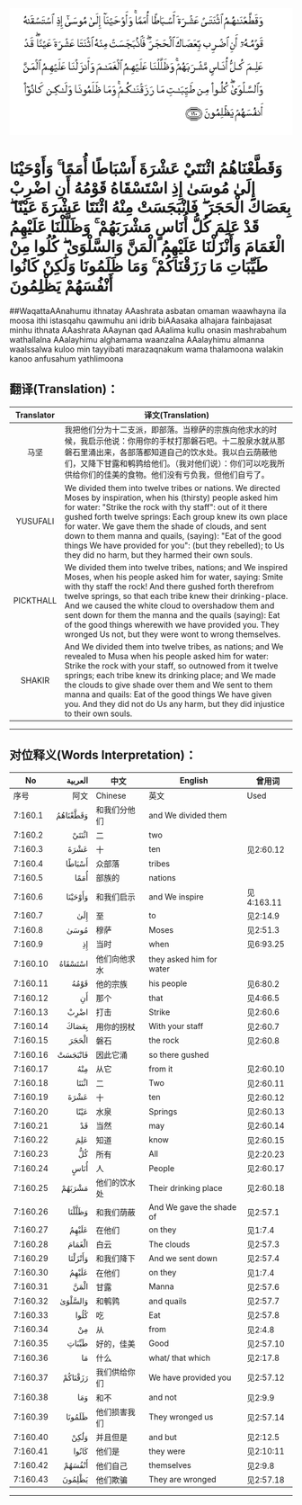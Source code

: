 ![007:160](images/007_160.gif)

# وَقَطَّعْنَاهُمُ اثْنَتَيْ عَشْرَةَ أَسْبَاطًا أُمَمًا ۚ وَأَوْحَيْنَا إِلَىٰ مُوسَىٰ إِذِ اسْتَسْقَاهُ قَوْمُهُ أَنِ اضْرِبْ بِعَصَاكَ الْحَجَرَ ۖ فَانْبَجَسَتْ مِنْهُ اثْنَتَا عَشْرَةَ عَيْنًا ۖ قَدْ عَلِمَ كُلُّ أُنَاسٍ مَشْرَبَهُمْ ۚ وَظَلَّلْنَا عَلَيْهِمُ الْغَمَامَ وَأَنْزَلْنَا عَلَيْهِمُ الْمَنَّ وَالسَّلْوَىٰ ۖ كُلُوا مِنْ طَيِّبَاتِ مَا رَزَقْنَاكُمْ ۚ وَمَا ظَلَمُونَا وَلَٰكِنْ كَانُوا أَنْفُسَهُمْ يَظْلِمُونَ 

##WaqattaAAnahumu ithnatay AAashrata asbatan omaman waawhayna ila moosa ithi istasqahu qawmuhu ani idrib biAAasaka alhajara fainbajasat minhu ithnata AAashrata AAaynan qad AAalima kullu onasin mashrabahum wathallalna AAalayhimu alghamama waanzalna AAalayhimu almanna waalssalwa kuloo min tayyibati marazaqnakum wama thalamoona walakin kanoo anfusahum yathlimoona 

## 翻译(Translation)：

| Translator | 译文(Translation)                                            |
| :--------: | ------------------------------------------------------------ |
|    马坚    | 我把他们分为十二支派，即部落。当穆萨的宗族向他求水的时候，我启示他说：你用你的手杖打那磐石吧。十二股泉水就从那磐石里涌出来，各部落都知道自己的饮水处。我以白云荫蔽他们，又降下甘露和鹌鹑给他们。（我对他们说）：你们可以吃我所供给你们的佳美的食物。他们没有亏负我，但他们自亏了。 |
|  YUSUFALI  | We divided them into twelve tribes or nations. We directed Moses by inspiration, when his (thirsty) people asked him for water: "Strike the rock with thy staff": out of it there gushed forth twelve springs: Each group knew its own place for water. We gave them the shade of clouds, and sent down to them manna and quails, (saying): "Eat of the good things We have provided for you": (but they rebelled); to Us they did no harm, but they harmed their own souls. |
| PICKTHALL  | We divided them into twelve tribes, nations; and We inspired Moses, when his people asked him for water, saying: Smite with thy staff the rock! And there gushed forth therefrom twelve springs, so that each tribe knew their drinking-place. And we caused the white cloud to overshadow them and sent down for them the manna and the quails (saying): Eat of the good things wherewith we have provided you. They wronged Us not, but they were wont to wrong themselves. |
|   SHAKIR   | And We divided them into twelve tribes, as nations; and We revealed to Musa when his people asked him for water: Strike the rock with your staff, so outnowed from it twelve springs; each tribe knew its drinking place; and We made the clouds to give shade over them and We sent to them manna and quails: Eat of the good things We have given you. And they did not do Us any harm, but they did injustice to their own souls. |

---

## 对位释义(Words Interpretation)：

| No   | العربية | 中文    | English | 曾用词 |
| ---- | ------: | ------- | ------- | ------ |
| 序号 |    阿文 | Chinese | 英文    | Used   |
| 7:160.1  | وَقَطَّعْنَاهُمُ | 和我们分他们                     | and We divided them      |            |
| 7:160.2  | اثْنَتَيْ    | 二                               | two                      |            |
| 7:160.3  | عَشْرَةَ     | 十                               | ten                      | 见2:60.12  |
| 7:160.4  | أَسْبَاطًا   | 众部落                           | tribes                   |            |
| 7:160.5  | أُمَمًا     | 部族的                           | nations                  |            |
| 7:160.6  | وَأَوْحَيْنَا  | 和我们启示                       | and We inspire           | 见4:163.11 |
| 7:160.7  | إِلَىٰ      | 至                               | to                       | 见2:14.9   |
| 7:160.8  | مُوسَىٰ     | 穆萨                             | Moses                    | 见2:51.3   |
| 7:160.9  | إِذِ       | 当时                             | when                     | 见6:93.25  |
| 7:160.10 | اسْتَسْقَاهُ  | 他们向他求水                     | they asked him for water |            |
| 7:160.11 | قَوْمُهُ     | 他的宗族                         | his people               | 见6:80.2   |
| 7:160.12 | أَنِ       | 那个                             | that                     | 见4:66.5   |
| 7:160.13 | اضْرِبْ     | 打击                             | Strike                   | 见2:60.6   |
| 7:160.14 | بِعَصَاكَ    | 用你的拐杖                       | With your staff          | 见2:60.7   |
| 7:160.15 | الْحَجَرَ    | 磐石                             | the rock                 | 见2:60.8   |
| 7:160.16 | فَانْبَجَسَتْ  | 因此它涌                         | so there gushed          |            |
| 7:160.17 | مِنْهُ      | 从它                             | from it                  | 见2:60.10  |
| 7:160.18 | اثْنَتَا    | 二                               | Two                      | 见2:60.11  |
| 7:160.19 | عَشْرَةَ     | 十                               | ten                      | 见2:60.12  |
| 7:160.20 | عَيْنًا     | 水泉                             | Springs                  | 见2:60.13  |
| 7:160.21 | قَدْ       | 当然                             | may                      | 见2:60.14  |
| 7:160.22 | عَلِمَ      | 知道                             | know                     | 见2:60.15  |
| 7:160.23 | كُلُّ       | 所有                             | All                      | 见2:20.23  |
| 7:160.24 | أُنَاسٍ     | 人                               | People                   | 见2:60.17  |
| 7:160.25 | مَشْرَبَهُمْ   | 他们的饮水处                     | Their drinking place     | 见2:60.18  |
| 7:160.26 | وَظَلَّلْنَا   | 和我们荫蔽                       | And We gave the shade of | 见2:57.1   |
| 7:160.27 | عَلَيْهِمُ    | 在他们                           | on they                  | 见1:7.4    |
| 7:160.28 | الْغَمَامَ   | 白云                             | The clouds               | 见2:57.3   |
| 7:160.29 | وَأَنْزَلْنَا  | 和我们降下                       | And we sent down         | 见2:57.4   |
| 7:160.30 | عَلَيْهِمُ    | 在他们                           | on they                  | 见1:7.4    |
| 7:160.31 | الْمَنَّ     | 甘露                             | Manna                    | 见2:57.6   |
| 7:160.32 | وَالسَّلْوَىٰ  | 和鹌鹑                           | and quails               | 见2:57.7   |
| 7:160.33 | كُلُوا     | 吃                               | Eat                      | 见2:57.8   |
| 7:160.34 | مِنْ       | 从                               | from                     | 见2:4.8    |
| 7:160.35 | طَيِّبَاتِ    | 好的，佳美                       | Good                     | 见2:57.10  |
| 7:160.36 | مَا       | 什么                             | what/ that which         | 见2:17.8   |
| 7:160.37 | رَزَقْنَاكُمْ  | 我们供给你们                     | We have provided you     | 见2:57.12  |
| 7:160.38 | وَمَا      | 和不 | and not                 | 见2:9.9  |
| 7:160.39 | ظَلَمُونَا   | 他们损害我们                     | They wronged us          | 见2:57.14  |
| 7:160.40 | وَلَٰكِنْ     | 并且但是                         | and but                  | 见2:12.5   |
| 7:160.41 | كَانُوا    | 他们是                           | they were                | 见2:10:11  |
| 7:160.42 | أَنْفُسَهُمْ   | 他们自己                         | themselves               | 见2:9.8    |
| 7:160.43 | يَظْلِمُونَ   | 他们欺骗                         | They are wronged         | 见2:57.18  |

---